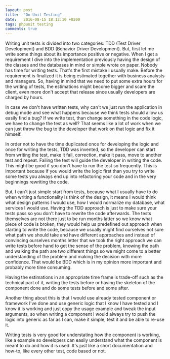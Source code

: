 ```yaml
---
layout: post
title:  "On Unit Testing"
date:   2016-08-15 18:12:10 +0200
tags: phpunit testing
comments: true
--- 
```


Writing unit tests is divided into two categories: TDD (Test Driver Development) and BDD (Behavior Driver Development). But, first let me write some things about its importance positive or negative.
When I get a requirement I dive into the implementation previously having the design of the classes and the databases in mind or simple wrote on paper. Nobody has time for writing tests. That's the first mistake I usually make. Before the requirement is finalized it is being estimated together with business analysts and managers. So, having in mind that we need to put some extra hours for the writing of tests, the estimations might become bigger and scare the client, even more don't accept that release since usually developers are charged by hours.

In case we don't have written tests, why can't we just run the application in debug mode and see what happens because we think tests should allow us easily find a bug? If we write test, than change something in the code logic, we have to change the test as well? That seems like a lot of work when we can just throw the bug to the developer that work on that logic and fix it himself.

In order not to have the time duplicated once for developing the logic and once for writing the tests, TDD was invented, so the developer can start from writing the test, make it fail, correction, make it pass, move to another test and repeat. Failing the test will guide the developer in writing the code. This might be good if you don't have to run the test so frequently. This is important because if you would write the logic first than you try to write some tests you always end up into refactoring your code and in the very beginnings rewriting the code.

But, I can't just simple start from tests, because what I usually have to do when writing a functionality is think of the design, it means I would think what design patterns I would use, how I would normalize my database, what services I would use. Having the TDD approach is just to make sure your tests pass so you don't have to rewrite the code afterwards. The tests themselves are not there just to be run months latter so we know what piece of code is broken, they would help us predefined out approach when starting to write the code, because we usually might find ourselves not sure what path we should take and have different approaches and instead of convincing ourselves months letter that we took the right approach we can write tests before hand to get the sense of the problem, knowing the path and walking the path are two different things so we might come to a better understanding of the problem and making the decision with more confidence. That would be BDD which is in my opinion more important and probably more time consuming. 

Having the estimations in an appropriate time frame is trade-off such as the technical part of it, writing the tests before or having the skeleton of the component done and do some tests before and some after.

Another thing about this is that I would use already tested component or framework I've done and use generic logic that I know I have tested and I know it is working and just copy the usage example and tweak the input arguments, so when writing a component I would always try to push the logic into generic as far as I can, make it simple, test it and be able to re-use it.

Writing tests is very good for understating how the component is working, like a example so developers can easily understand what the component is meant to do and how it is used. It's just like a short documentation and how-to, like every other test, code based or not.

